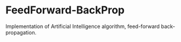 # FeedForward-BackProp
Implementation of Artificial Intelligence algorithm, feed-forward back-propagation.

